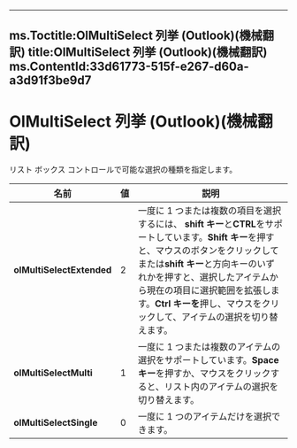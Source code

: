 

---
ms.Toctitle:OlMultiSelect 列挙 (Outlook)(機械翻訳)
title:OlMultiSelect 列挙 (Outlook)(機械翻訳)
ms.ContentId:33d61773-515f-e267-d60a-a3d91f3be9d7
---
# OlMultiSelect 列挙 (Outlook)(機械翻訳)




リスト ボックス コントロールで可能な選択の種類を指定します。

|**名前**|**値**|**説明**|
|---|---|---|
|**olMultiSelectExtended**|2|一度に 1 つまたは複数の項目を選択するには、 **shift キー**と**CTRL**をサポートしています。**Shift キー**を押すと、マウスのボタンをクリックしてまたは**shift キー**と方向キーのいずれかを押すと、選択したアイテムから現在の項目に選択範囲を拡張します。**Ctrl キーを**押し、マウスをクリックして、アイテムの選択を切り替えます。|
|**olMultiSelectMulti**|1|一度に 1 つまたは複数のアイテムの選択をサポートしています。**Space キー**を押すか、マウスをクリックすると、リスト内のアイテムの選択を切り替えます。|
|**olMultiSelectSingle**|0|一度に 1 つのアイテムだけを選択できます。|




